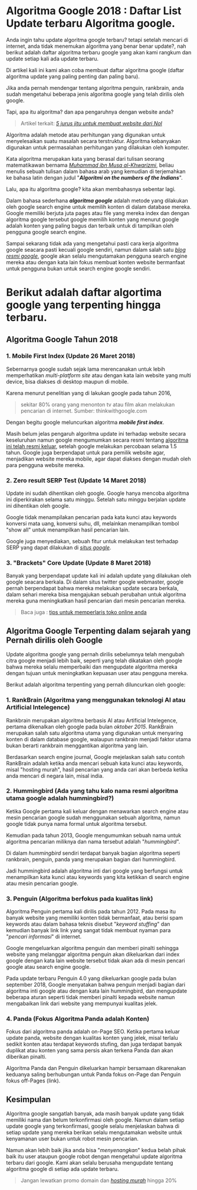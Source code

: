 
# Algoritma Google 2018 : Daftar List Update terbaru Algoritma google.

Anda ingin tahu update algoritma google terbaru? tetapi setelah mencari di internet, anda tidak menemukan algoritma yang benar benar update?, nah berikut adalah daftar algoritma terbaru google yang akan kami rangkum dan update setiap kali ada update terbaru. 

Di artikel kali ini kami akan coba membuat daftar algoritma google (daftar algoritma update yang paling penting dan paling baru).

Jika anda pernah mendengar tentang algoritma penguin, rankbrain, anda sudah mengetahui beberapa jenis algoritma google yang telah dirilis oleh google.

Tapi, apa itu algoritma? dan apa pengaruhnya dengan website anda? 

> Artikel terkait: [*5 jurus jitu untuk membuat website dari Nol*](https://www.domainesia.com/tips/cara-membuat-website-dari-nol/)

Algoritma adalah metode atau perhitungan yang digunakan untuk menyelesaikan suatu masalah secara terstruktur. Algoritma kebanyakan digunakan untuk permasalahan perhitungan yang dilakukan oleh komputer.

Kata algoritma merupakan kata yang berasal dari tulisan seorang matematikawan bernama [*Muhammad ibn Musa al-Khwarizmi*](https://en.wikipedia.org/wiki/Muhammad_ibn_Musa_al-Khwarizmi), beliau menulis sebuah tulisan dalam bahasa arab yang kemudian di terjemahkan ke bahasa latin dengan judul "***Algoritmi on the numbers of the Indians***".

Lalu, apa itu algoritma google? kita akan membahasnya sebentar lagi. 

Dalam bahasa sederhana ***algoritma google*** adalah metode yang dilakukan oleh google search engine untuk memilih konten di dalam database mereka. Google memiliki berjuta juta pages atau file yang mereka index dan dengan algoritma google tersebut google memilih konten yang menurut google adalah konten yang paling bagus dan terbaik untuk di tampilkan oleh pengguna google search engine.

Sampai sekarang tidak ada yang mengetahui pasti cara kerja algoritma google seacara pasti kecuali google sendiri, namun dalam salah satu [*blog resmi google*](https://support.google.com/webmasters/answer/35769), google akan selalu mengutamakan pengguna search engine mereka atau dengan kata lain fokus membuat konten website bermanfaat untuk pengguna bukan untuk search engine google sendiri.

# Berikut adalah daftar algortima google yang terpenting hingga terbaru.

## Algoritma Google Tahun 2018 
### 1. Mobile First Index (Update 26 Maret 2018)

Sebernarnya google sudah sejak lama merencanakan untuk lebih memperhatikan *multi-platform site* atau dengan kata lain website yang multi device, bisa diakses di desktop maupun di mobile. 

Karena menurut penelitian yang di lakukan google pada tahun 2016, 

> sekitar 80% orang yang menonton tv atau film akan melakukan pencarian
> di internet.
> Sumber: thinkwithgoogle.com

Dengan begitu google meluncurkan algoritma ***mobile first index***.

Masih belum jelas pengaruh algoritma update ini terhadap website secara keseluruhan namun google mengumumkan secara resmi tentang [algoritma ini telah resmi keluar](https://webmasters.googleblog.com/2018/03/rolling-out-mobile-first-indexing.html), setelah google melakukan percobaan selama 1.5 tahun.
Google juga berpendapat untuk para pemilik website agar, menjadikan website mereka mobile, agar dapat diakses dengan mudah oleh para pengguna website mereka.

### 2. Zero result SERP Test (Update 14 Maret 2018)
Update ini sudah dihentikan oleh google. Google hanya mencoba algoritma ini diperkirakan selama satu minggu. Setelah satu minggu berjalan update ini dihentikan oleh google.

Google tidak menampilakan pencarian pada kata kunci atau keywords konversi mata uang, konversi suhu, dll, melainkan menampilkan tombol "show all" untuk menampilkan hasil pencarian lain. 

Google juga menyediakan, sebuah fitur untuk melakukan test terhadap SERP yang dapat dilakukan di [*situs google*](https://search.google.com/structured-data/testing-tool/u/0/).

### 3. "Brackets" Core Update (Update 8 Maret 2018)
Banyak yang berpendapat update kali ini adalah update yang dilakukan oleh google seacara berkala. Di dalam situs twitter google webmaster, google pernah berpendapat bahwa mereka melakukan update secara berkala, dalam sehari mereka bisa mengajukan sebuah perubahan untuk algoritma mereka guna meningkatkan hasil pencarian dari mesin pencarian mereka.

> Baca juga : [tips untuk memperlaris toko online anda](https://www.domainesia.com/tips/cara-agar-toko-online-laris/)

## Algoritma Google Terpenting dalam sejarah yang Pernah dirilis oleh Google 
Update algoritma google yang pernah dirilis sebelumnya telah mengubah citra google menjadi lebih baik, seperti yang telah dikatakan oleh google bahwa mereka selalu memperbaiki dan mengupdate algoritma mereka dengan tujuan untuk meningkatkan kepuasan user atau pengguna mereka. 

Berikut adalah algoritma terpenting yang pernah diluncurkan oleh google:

### 1. RankBrain (Algoritma yang menggunakan teknologi AI atau Artificial Intelegence)
Rankbrain merupakan algoritma berbasis AI atau Artificial Intelegence, pertama dikenalkan oleh google pada bulan *oktober 2015*. RankBrain  merupakan salah satu algoritma utama yang digunakan untuk menyaring konten di dalam database google, walaupun rankbrain menjadi faktor utama bukan berarti rankbrain menggantikan algoritma yang lain.

Berdasarkan search engine journal, Google mejelaskan salah satu contoh RankBrain adalah ketika anda mencari sebuah kata kunci atau keywords, misal "hosting murah", hasil pencarian yang anda cari akan berbeda ketika anda mencari di negara lain, misal india.

### 2. Hummingbird (Ada yang tahu kalo nama resmi algoritma utama google adalah hummingbird?)
Ketika Google pertama kali keluar dengan menawarkan search engine atau mesin pencarian google sudah menggunakan sebuah algoritma, namun google tidak punya nama formal untuk algoritma tersebut.

Kemudian pada tahun 2013, Google mengumumkan sebuah nama untuk algoritma pencarian miliknya dan nama tersebut adalah "*hummingbird*".

Di dalam *hummingbird* sendiri terdapat banyak bagian algoritma seperti rankbrain, penguin, panda yang merupakan bagian dari hummingbird.

Jadi hummingbird adalah algoritma inti dari google yang berfungsi untuk menampilkan kata kunci atau keywords yang kita ketikkan di search engine atau mesin pencarian google.

### 3. Penguin (Algoritma berfokus pada kualitas link)
Algoritma Penguin pertama kali dirilis pada tahun 2012. Pada masa itu banyak website yang memiliki konten tidak bermanfaat, atau berisi spam keywords atau dalam bahasa teknis disebut "*keyword stuffing*" dan kemudian banyak link link yang sangat tidak membuat nyaman para "*pencari informasi*" di internet. 

Google mengeluarkan algoritma penguin dan memberi pinalti sehingga website yang melanggar algoritma penguin akan dikeluarkan dari index google dengan kata lain website tersebut tidak akan ada di mesin pencari google atau search engine google.

Pada update terbaru Penguin 4.0 yang dikeluarkan google pada bulan september 2018, Google menyatakan bahwa penguin menjadi bagian dari algoritma inti google atau dengan kata lain hummingbird, dan mengupdate beberapa aturan seperti tidak memberi pinalti kepada website namun mengabaikan link dari website yang mempunyai kualitas jelek.

### 4. Panda (Fokus Algoritma Panda adalah Konten)
Fokus dari algoritma panda adalah on-Page SEO. Ketika pertama keluar update panda, website dengan kualitas konten yang jelek, misal terlalu sedikit konten atau terdapat keywords stufing, dan juga terdapat banyak duplikat atau konten yang sama persis akan terkena Panda dan akan diberikan pinalti.

Algoritma Panda dan Penguin dikeluarkan hampir bersamaan dikarenakan keduanya saling berhubungan untuk Panda fokus on-Page dan Penguin fokus off-Pages (link).


## Kesimpulan 
Algoritma google sangatlah banyak, ada masih banyak update yang tidak memiliki nama dan belum terkonfirmasi oleh google. Namun dalam setiap update google yang terkonfirmasi, google selalu menjelaskan bahwa di setiap update yang mereka berikan selalu mengutamakan website untuk kenyamanan user bukan untuk robot mesin pencarian.

Namun akan lebih baik jika anda bisa "*menyenangkan*" kedua belah pihak baik itu user ataupun google robot dengan mengetahui update algoritma terbaru dari google. Kami akan selalu berusaha mengupdate tentang algoritma google di setiap ada update terbaru.

> Jangan lewatkan promo domain dan [*hosting murah*]() hingga 20%
